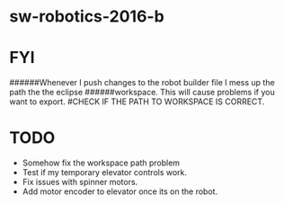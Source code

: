 # sw-robotics-2016-b

# FYI
######Whenever I push changes to the robot builder file I mess up the path the the eclipse ######workspace. This will cause problems if you want to export.
#CHECK IF THE PATH TO WORKSPACE IS CORRECT.

# TODO
- Somehow fix the workspace path problem
- Test if my temporary elevator controls work.
- Fix issues with spinner motors.
- Add motor encoder to elevator once its on the robot.


